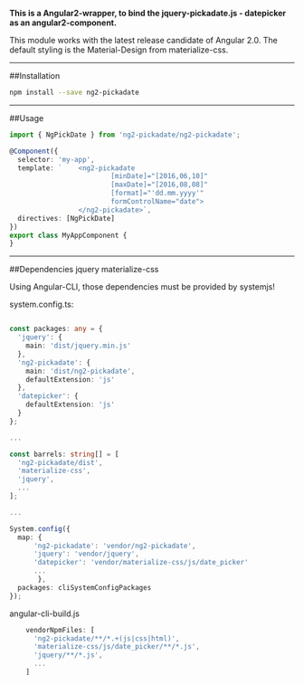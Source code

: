 ﻿**This is a Angular2-wrapper, to bind the jquery-pickadate.js - datepicker as an angular2-component.**

This module works with the latest release candidate of Angular 2.0. The default styling is the Material-Design from materialize-css.

------------
##Installation
 
 ```bash
 npm install --save ng2-pickadate
 ```

------------
##Usage

 ```typescript
 import { NgPickDate } from 'ng2-pickadate/ng2-pickadate';
 
 @Component({
   selector: 'my-app',
   template: `    <ng2-pickadate
                          [minDate]="[2016,06,10]"
                          [maxDate]="[2016,08,08]"
                          [format]="'dd.mm.yyyy'"
                          formControlName="date">
                  </ng2-pickadate>`,
   directives: [NgPickDate]
 })
 export class MyAppComponent {
 }
 
 ```


------------
##Dependencies
    jquery
    materialize-css
    
Using Angular-CLI, those dependencies must be provided by systemjs!

system.config.ts:
```typescript

const packages: any = {
  'jquery': {
    main: 'dist/jquery.min.js'
  },
  'ng2-pickadate': {
    main: 'dist/ng2-pickadate',
    defaultExtension: 'js'
  },
  'datepicker': {
    defaultExtension: 'js'
  }
};

...

const barrels: string[] = [
  'ng2-pickadate/dist',
  'materialize-css',
  'jquery',
  ...
];

...

System.config({
  map: {
      'ng2-pickadate': 'vendor/ng2-pickadate',
      'jquery': 'vendor/jquery',
      'datepicker': 'vendor/materialize-css/js/date_picker'
      ...
       },
  packages: cliSystemConfigPackages
});
```

angular-cli-build.js
```typescript
    vendorNpmFiles: [
      'ng2-pickadate/**/*.+(js|css|html)',
      'materialize-css/js/date_picker/**/*.js',
      'jquery/**/*.js',
      ...
    ]
```